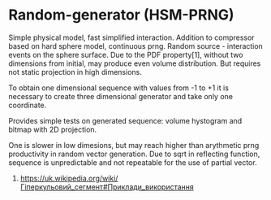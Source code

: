 # Random-generator (HSM-PRNG)

Simple physical model, fast simplified interaction. Addition to compressor based on hard sphere model, continuous prng.  Random source - interaction events on the sphere surface. Due to the PDF property[1], without two dimensions from initial, may produce even volume distribution. But requires not static projection in high dimensions.

To obtain one dimensional sequence with values from -1 to +1 it is necessary to create three dimensional generator and take only one coordinate. 

Provides simple tests on generated sequence: volume hystogram and bitmap with 2D projection. 

One is slower in low dimesions, but may reach higher than arythmetic prng productivity in random vector generation. Due to sqrt in reflecting function, sequence is unpredictable and not repeatable for the use of partial vector.

1. https://uk.wikipedia.org/wiki/Гіперкульовий_сегмент#Приклади_використання
